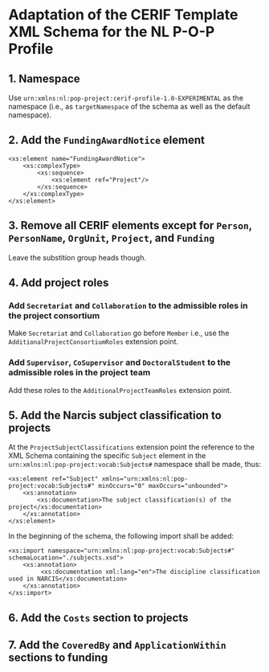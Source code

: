 # Adaptation of the CERIF Template XML Schema for the NL P-O-P Profile

## 1. Namespace

Use `urn:xmlns:nl:pop-project:cerif-profile-1.0-EXPERIMENTAL` as the namespace (i.e., as `targetNamespace` of the schema as well as the default namespace).

## 2. Add the `FundingAwardNotice` element

	<xs:element name="FundingAwardNotice">
		<xs:complexType>
			<xs:sequence>
				<xs:element ref="Project"/>
			</xs:sequence>
		</xs:complexType>
	</xs:element>

## 3. Remove all CERIF elements except for `Person`, `PersonName`, `OrgUnit`, `Project`, and `Funding`

Leave the substition group heads though.

## 4. Add project roles

### Add `Secretariat` and `Collaboration` to the admissible roles in the project consortium

Make `Secretariat` and `Collaboration` go before `Member` i.e., use the `AdditionalProjectConsortiumRoles` extension point.

### Add `Supervisor`, `CoSupervisor` and `DoctoralStudent` to the admissible roles in the project team

Add these roles to the `AdditionalProjectTeamRoles` extension point.

## 5. Add the Narcis subject classification to projects

At the `ProjectSubjectClassifications` extension point the reference to the XML Schema containing the specific `Subject` element in the `urn:xmlns:nl:pop-project:vocab:Subjects#` namespace shall be made, thus:

	<xs:element ref="Subject" xmlns="urn:xmlns:nl:pop-project:vocab:Subjects#" minOccurs="0" maxOccurs="unbounded">
		<xs:annotation>
			<xs:documentation>The subject classification(s) of the project</xs:documentation>
		</xs:annotation>
	</xs:element>

In the beginning of the schema, the following import shall be added:

	<xs:import namespace="urn:xmlns:nl:pop-project:vocab:Subjects#" schemaLocation="./subjects.xsd">
		<xs:annotation>
	         <xs:documentation xml:lang="en">The discipline classification used in NARCIS</xs:documentation>
		</xs:annotation>
	</xs:import>

## 6. Add the `Costs` section to projects

## 7. Add the `CoveredBy` and `ApplicationWithin` sections to funding

